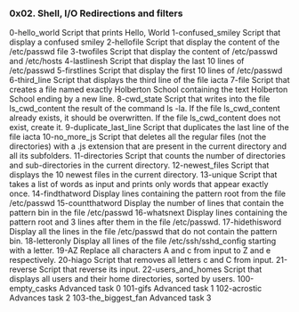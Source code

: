 ### 0x02. Shell, I/O Redirections and filters ###
0-hello_world Script that prints Hello, World
1-confused_smiley Script that display a confused smiley
2-hellofile Script that display the content of the /etc/passwd file
3-twofiles Script that display the content of /etc/passwd and /etc/hosts
4-lastlinesh Script that display the last 10 lines of /etc/passwd
5-firstlines Script that display the first 10 lines of /etc/passwd
6-third_line Script that displays the third line of the file iacta
7-file Script that creates a file named exactly Holberton School containing the text Holberton School ending by a new line.
8-cwd_state Script that writes into the file ls_cwd_content the result of the command ls -la. If the file ls_cwd_content already exists, it should be overwritten. If the file ls_cwd_content does not exist, create it.
9-duplicate_last_line Script that duplicates the last line of the file iacta
10-no_more_js Script that deletes all the regular files (not the directories) with a .js extension that are present in the current directory and all its subfolders.
11-directories Script that counts the number of directories and sub-directories in the current directory.
12-newest_files Script that displays the 10 newest files in the current directory.
13-unique Script that takes a list of words as input and prints only words that appear exactly once.
14-findthatword Display lines containing the pattern root from the file /etc/passwd
15-countthatword Display the number of lines that contain the pattern bin in the file /etc/passwd
16-whatsnext Display lines containing the pattern root and 3 lines after them in the file /etc/passwd.
17-hidethisword Display all the lines in the file /etc/passwd that do not contain the pattern bin.
18-letteronly Display all lines of the file /etc/ssh/sshd_config starting with a letter.
19-AZ Replace all characters A and c from input to Z and e respectively.
20-hiago Script that removes all letters c and C from input.
21-reverse Script that reverse its input.
22-users_and_homes Script that displays all users and their home directories, sorted by users.
100-empty_casks Advanced task 0
101-gifs Advanced task 1
102-acrostic Advances task 2
103-the_biggest_fan Advanced task 3
